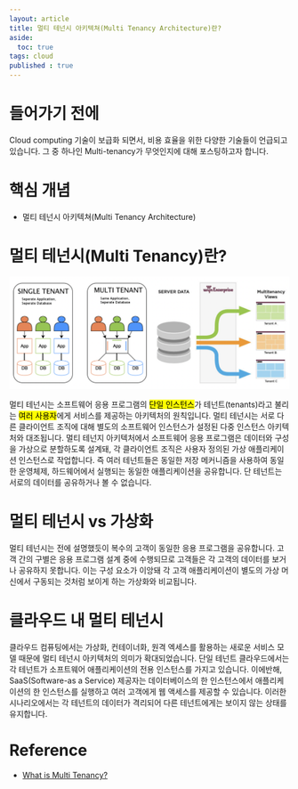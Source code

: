 ```yaml
---
layout: article
title: 멀티 테넌시 아키텍쳐(Multi Tenancy Architecture)란?
aside:
  toc: true
tags: cloud
published : true
---
```


# 들어가기 전에
Cloud computing 기술이 보급화 되면서, 비용 효율을 위한 다양한 기술들이 언급되고 있습니다. 그 중 하나인 Multi-tenancy가 무엇인지에 대해 포스팅하고자 합니다.

# 핵심 개념
- 멀티 테넌시 아키텍쳐(Multi Tenancy Architecture)

<!--more-->
# 멀티 테넌시(Multi Tenancy)란?

![Google seach console 접속화면](/assets/../../assets/images/posts/cloud/1/1.png)

멀티 테넌시는 소프트웨어 응용 프로그램의 <mark>단일 인스턴스</mark>가 테넌트(tenants)라고 불리는 <mark>여러 사용자</mark>에게 서비스를 제공하는 아키텍처의 원칙입니다. 멀티 테넌시는 서로 다른 클라이언트 조직에 대해 별도의 소프트웨어 인스턴스가 설정된 다중 인스턴스 아키텍처와 대조됩니다. 멀티 테넌지 아키텍처에서 소프트웨어 응용 프로그램은 데이터와 구성을 가상으로 분할하도록 설계돼, 각 클라이언트 조직은 사용자 정의된 가상 애플리케이션 인스턴스로 작업합니다. 즉 여러 테넌트들은 동일한 저장 메커니즘을 사용하여 동일한 운영체제, 하드웨어에서 실행되는 동일한 애플리케이션을 공유합니다. 단 테넌트는 서로의 데이터를 공유하거나 볼 수 없습니다. 

# 멀티 테넌시 vs 가상화
멀티 테넌시는 전에 설명했듯이 복수의 고객이 동일한 응용 프로그램을 공유합니다. 고객 간의 구별은 응용 프로그램 설계 중에 수행되므로 고객들은 각 고객의 데이터를 보거나 공유하지 못합니다. 이는 구성 요소가 이앙돼 각 고객 애플리케이션이 별도의 가상 머신에서 구동되는 것처럼 보이게 하는 가상화와 비교됩니다. 

# 클라우드 내 멀티 테넌시
클라우드 컴퓨팅에서는 가상화, 컨테이너화, 원격 엑세스를 활용하는 새로운 서비스 모델 때문에 멀티 테넌시 아키텍처의 의미가 확대되었습니다. 단일 테넌트 클라우드에서는 각 테넌트가 소프트웨어 애플리케이션의 전용 인스턴스를 가지고 있습니다. 이에반해, SaaS(Software-as a Service) 제공자는 데이터베이스의 한 인스턴스에서 애플리케이션의 한 인스턴스를 실행하고 여러 고객에게 웹 액세스를 제공할 수 있습니다. 이러한 시나리오에서는 각 테넌트의 데이터가 격리되어 다른 테넌트에게는 보이지 않는 상태를 유지합니다.

# Reference
- [What is Multi Tenancy?](https://networkinterview.com/what-is-multi-tenancy/)


<!--more-->

